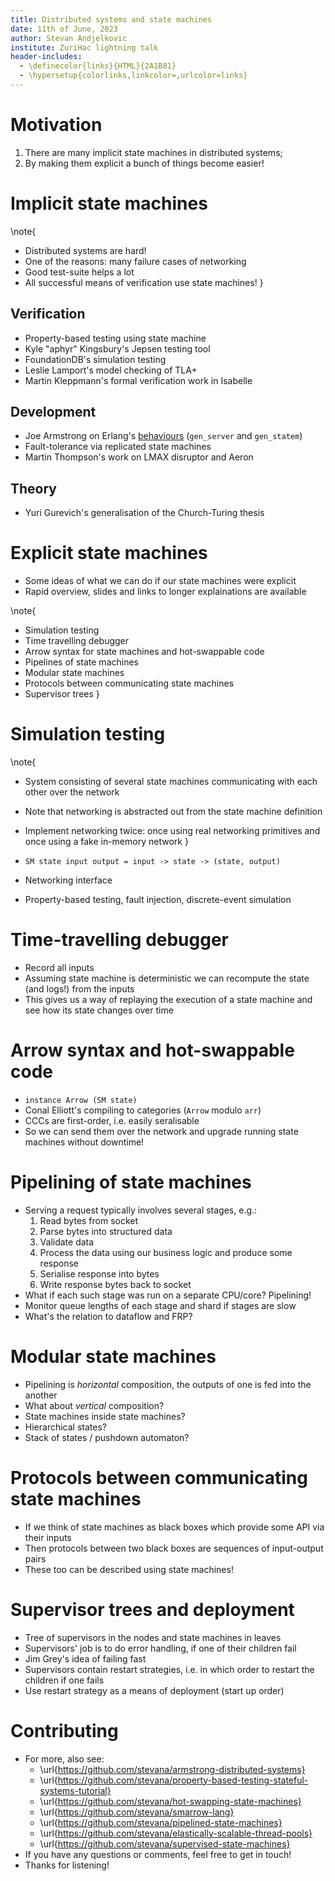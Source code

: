 ```yaml
---
title: Distributed systems and state machines
date: 11th of June, 2023
author: Stevan Andjelkovic
institute: ZuriHac lightning talk
header-includes:
  - \definecolor{links}{HTML}{2A1B81}
  - \hypersetup{colorlinks,linkcolor=,urlcolor=links}
---
```


# Motivation

1. There are many implicit state machines in distributed systems;
2. By making them explicit a bunch of things become easier!

# Implicit state machines

\note{
  * Distributed systems are hard!
  * One of the reasons: many failure cases of networking
  * Good test-suite helps a lot
  * All successful means of verification use state machines!
}

## Verification

* Property-based testing using state machine
* Kyle "aphyr" Kingsbury's Jepsen testing tool
* FoundationDB's simulation testing
* Leslie Lamport's model checking of TLA+
* Martin Kleppmann's formal verification work in Isabelle

## Development

* Joe Armstrong on Erlang's
  [behaviours](https://github.com/stevana/armstrong-distributed-systems/blob/main/docs/erlang-is-not-about.md)
  (`gen_server` and `gen_statem`)
* Fault-tolerance via replicated state machines
* Martin Thompson's work on LMAX disruptor and Aeron

## Theory

* Yuri Gurevich's generalisation of the Church-Turing thesis

# Explicit state machines

* Some ideas of what we can do if our state machines were explicit
* Rapid overview, slides and links to longer explainations are available

\note{
* Simulation testing
* Time travelling debugger
* Arrow syntax for state machines and hot-swappable code
* Pipelines of state machines
* Modular state machines
* Protocols between communicating state machines
* Supervisor trees
}

# Simulation testing

\note{
* System consisting of several state machines communicating with each other over the network
* Note that networking is abstracted out from the state machine definition
* Implement networking twice: once using real networking primitives and once using a fake in-memory network
}

* `SM state input output = input -> state -> (state, output)`
* Networking interface
* Property-based testing, fault injection, discrete-event simulation

# Time-travelling debugger

* Record all inputs
* Assuming state machine is deterministic we can recompute the state (and logs!) from the inputs
* This gives us a way of replaying the execution of a state machine and see how
  its state changes over time


# Arrow syntax and hot-swappable code

* `instance Arrow (SM state)`
* Conal Elliott's compiling to categories (`Arrow` modulo `arr`)
* CCCs are first-order, i.e. easily seralisable
* So we can send them over the network and upgrade running state machines without downtime!

# Pipelining of state machines

* Serving a request typically involves several stages, e.g.:
    1. Read bytes from socket
    2. Parse bytes into structured data
    3. Validate data
    4. Process the data using our business logic and produce some response
    5. Serialise response into bytes
    6. Write response bytes back to socket
* What if each such stage was run on a separate CPU/core? Pipelining!
* Monitor queue lengths of each stage and shard if stages are slow
* What's the relation to dataflow and FRP?

# Modular state machines

* Pipelining is *horizontal* composition, the outputs of one is fed into the another
* What about *vertical* composition?
* State machines inside state machines?
* Hierarchical states?
* Stack of states / pushdown automaton?

# Protocols between communicating state machines

* If we think of state machines as black boxes which provide some API via their inputs
* Then protocols between two black boxes are sequences of input-output pairs
* These too can be described using state machines!

# Supervisor trees and deployment

* Tree of supervisors in the nodes and state machines in leaves
* Supervisors' job is to do error handling, if one of their children fail
* Jim Grey's idea of failing fast
* Supervisors contain restart strategies, i.e. in which order to restart the
  children if one fails
* Use restart strategy as a means of deployment (start up order)

# Contributing

* For more, also see:
  + \url{https://github.com/stevana/armstrong-distributed-systems}
  + \url{https://github.com/stevana/property-based-testing-stateful-systems-tutorial}
  + \url{https://github.com/stevana/hot-swapping-state-machines}
  + \url{https://github.com/stevana/smarrow-lang}
  + \url{https://github.com/stevana/pipelined-state-machines}
  + \url{https://github.com/stevana/elastically-scalable-thread-pools}
  + \url{https://github.com/stevana/supervised-state-machines}
* If you have any questions or comments, feel free to get in touch!
* Thanks for listening!
